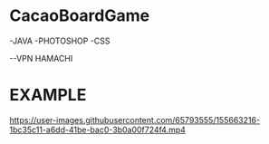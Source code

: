 # CacaoBoardGame

-JAVA
-PHOTOSHOP
-CSS 

--VPN HAMACHI 
# EXAMPLE
https://user-images.githubusercontent.com/65793555/155663216-1bc35c11-a6dd-41be-bac0-3b0a00f724f4.mp4

